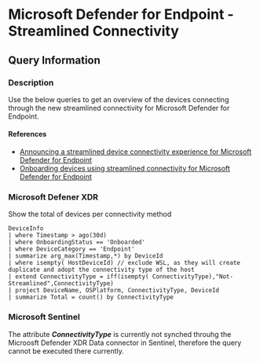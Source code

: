 # Microsoft Defender for Endpoint - Streamlined Connectivity

## Query Information

### Description

Use the below queries to get an overview of the devices connecting through the new streamlined connectivity for Microsoft Defender for Endpoint.

#### References

- [Announcing a streamlined device connectivity experience for Microsoft Defender for Endpoint](https://techcommunity.microsoft.com/t5/microsoft-defender-for-endpoint/announcing-a-streamlined-device-connectivity-experience-for/ba-p/3956236)
- [Onboarding devices using streamlined connectivity for Microsoft Defender for Endpoint](https://learn.microsoft.com/en-us/microsoft-365/security/defender-endpoint/configure-device-connectivity?view=o365-worldwide&branch=connect-devices)

### Microsoft Defener XDR

Show the total of devices per connectivity method

```kql
DeviceInfo
| where Timestamp > ago(30d)
| where OnboardingStatus == 'Onboarded'
| where DeviceCategory == 'Endpoint'
| summarize arg_max(Timestamp,*) by DeviceId
| where isempty( HostDeviceId) // exclude WSL, as they will create duplicate and adopt the connectivity type of the host
| extend ConnectivityType = iff(isempty( ConnectivityType),"Not-Streamlined",ConnectivityType)
| project DeviceName, OSPlatform, ConnectivityType, DeviceId 
| summarize Total = count() by ConnectivityType
```

### Microsoft Sentinel

The attribute ***ConnectivityType*** is currently not synched throuhg the Microosft Defender XDR Data connector in Sentinel, therefore the query cannot be executed there currently.
